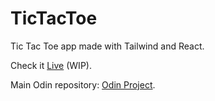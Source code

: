 # TicTacToe

Tic Tac Toe app made with Tailwind and React.

Check it [Live]() (WIP).

Main Odin repository: [Odin Project](https://github.com/cesarbrancalhao/OdinProject).
